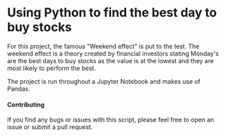 # Using Python to find the best day to buy stocks

For this project, the famous "Weekend effect" is put to the test. The weekend effect is a theory created by financial investors stating Monday's are the best days to buy stocks as the value is at the lowest and they are most likely to perform the best.

The project is run throughout a Jupyter Notebook and makes use of Pandas. 

#### Contributing
If you find any bugs or issues with this script, please feel free to open an issue or submit a pull request.

